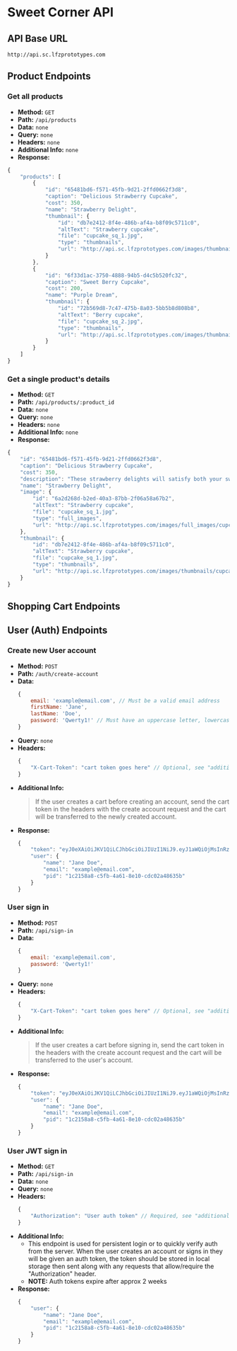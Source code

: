 # Sweet Corner API

## API Base URL
```
http://api.sc.lfzprototypes.com
```

## Product Endpoints

### Get all products
- **Method:** `GET`
- **Path:** `/api/products`
- **Data:** `none`
- **Query:** `none`
- **Headers:** `none`
- **Additional Info:** `none`
- **Response:**
```JAVASCRIPT
{
    "products": [
        {
            "id": "65481bd6-f571-45fb-9d21-2ffd0662f3d8",
            "caption": "Delicious Strawberry Cupcake",
            "cost": 350,
            "name": "Strawberry Delight",
            "thumbnail": {
                "id": "db7e2412-8f4e-486b-af4a-b8f09c5711c0",
                "altText": "Strawberry cupcake",
                "file": "cupcake_sq_1.jpg",
                "type": "thumbnails",
                "url": "http://api.sc.lfzprototypes.com/images/thumbnails/cupcake_sq_1.jpg"
            }
        },
        {
            "id": "6f33d1ac-3750-4888-94b5-d4c5b520fc32",
            "caption": "Sweet Berry Cupcake",
            "cost": 200,
            "name": "Purple Dream",
            "thumbnail": {
                "id": "72b569d8-7c47-475b-8a03-5bb5b8d808b8",
                "altText": "Berry cupcake",
                "file": "cupcake_sq_2.jpg",
                "type": "thumbnails",
                "url": "http://api.sc.lfzprototypes.com/images/thumbnails/cupcake_sq_2.jpg"
            }
        }
    ]
}
```

### Get a single product's details
- **Method:** `GET`
- **Path:** `/api/products/:product_id`
- **Data:** `none`
- **Query:** `none`
- **Headers:** `none`
- **Additional Info:** `none`
- **Response:**
```JAVASCRIPT
{
    "id": "65481bd6-f571-45fb-9d21-2ffd0662f3d8",
    "caption": "Delicious Strawberry Cupcake",
    "cost": 350,
    "description": "These strawberry delights will satisfy both your sweet tooth and those strawberry cravings.",
    "name": "Strawberry Delight",
    "image": {
        "id": "6a2d268d-b2ed-40a3-87bb-2f06a58a67b2",
        "altText": "Strawberry cupcake",
        "file": "cupcake_sq_1.jpg",
        "type": "full_images",
        "url": "http://api.sc.lfzprototypes.com/images/full_images/cupcake_sq_1.jpg"
    },
    "thumbnail": {
        "id": "db7e2412-8f4e-486b-af4a-b8f09c5711c0",
        "altText": "Strawberry cupcake",
        "file": "cupcake_sq_1.jpg",
        "type": "thumbnails",
        "url": "http://api.sc.lfzprototypes.com/images/thumbnails/cupcake_sq_1.jpg"
    }
}
```

## Shopping Cart Endpoints

## User (Auth) Endpoints

### Create new User account
- **Method:** `POST`
- **Path:** `/auth/create-account`
- **Data:**
    ```JAVASCRIPT
    {
        email: 'example@email.com', // Must be a valid email address
        firstName: 'Jane',
        lastName: 'Doe',
        password: 'Qwerty1!' // Must have an uppercase letter, lowercase letter, number, special character, and be at least 8 characters long
    }
    ```
- **Query:** `none`
- **Headers:**
    ```JAVASCRIPT
    {
        "X-Cart-Token": "cart token goes here" // Optional, see "additional info" below
    }
    ```
- **Additional Info:**
    > If the user creates a cart before creating an account, send the cart token in the headers with the create account request and the cart will be transferred to the newly created account.
- **Response:**
    ```JAVASCRIPT
    {
        "token": "eyJ0eXAiOiJKV1QiLCJhbGciOiJIUzI1NiJ9.eyJ1aWQiOjMsInRzIjoxNTU5MTU5ODk0MDUzfQ.SZNcSeB8ZMABdLUX94dVl6XyomjOj-pgelSWTeQXLQI",
        "user": {
            "name": "Jane Doe",
            "email": "example@email.com",
            "pid": "1c2158a8-c5fb-4a61-8e10-cdc02a48635b"
        }
    }
    ```

### User sign in
- **Method:** `POST`
- **Path:** `/api/sign-in`
- **Data:**
    ```JAVASCRIPT
    {
        email: 'example@email.com',
        password: 'Qwerty1!'
    }
    ```
- **Query:** `none`
- **Headers:**
    ```JAVASCRIPT
    {
        "X-Cart-Token": "cart token goes here" // Optional, see "additional info" below
    }
    ```
- **Additional Info:**
    > If the user creates a cart before signing in, send the cart token in the headers with the create account request and the cart will be transferred to the user's account.
- **Response:**
    ```JAVASCRIPT
    {
        "token": "eyJ0eXAiOiJKV1QiLCJhbGciOiJIUzI1NiJ9.eyJ1aWQiOjMsInRzIjoxNTU5MTYwNDUyNjgwfQ.c04btYz8m4fNa4UGkSwGHxd-mnrXNzCbMfpYFHWHB8U",
        "user": {
            "name": "Jane Doe",
            "email": "example@email.com",
            "pid": "1c2158a8-c5fb-4a61-8e10-cdc02a48635b"
        }
    }
    ```

### User JWT sign in
- **Method:** `GET`
- **Path:** `/api/sign-in`
- **Data:** `none`
- **Query:** `none`
- **Headers:**
    ```JAVASCRIPT
    {
        "Authorization": "User auth token" // Required, see "additional info" below
    }
    ```
- **Additional Info:**
    - This endpoint is used for persistent login or to quickly verify auth from the server. When the user creates an account or signs in they will be given an auth token, the token should be stored in local storage then sent along with any requests that allow/require the "Authorization" header.
    - **NOTE:** Auth tokens expire after approx 2 weeks
- **Response:**
    ```JAVASCRIPT
    {
        "user": {
            "name": "Jane Doe",
            "email": "example@email.com",
            "pid": "1c2158a8-c5fb-4a61-8e10-cdc02a48635b"
        }
    }
    ```
